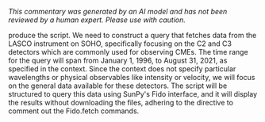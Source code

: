 _This commentary was generated by an AI model and has not been reviewed by a human expert. Please use with caution._

produce the script. We need to construct a query that fetches data from the LASCO instrument on SOHO, specifically focusing on the C2 and C3 detectors which are commonly used for observing CMEs. The time range for the query will span from January 1, 1996, to August 31, 2021, as specified in the context. Since the context does not specify particular wavelengths or physical observables like intensity or velocity, we will focus on the general data available for these detectors. The script will be structured to query this data using SunPy's Fido interface, and it will display the results without downloading the files, adhering to the directive to comment out the Fido.fetch commands.
